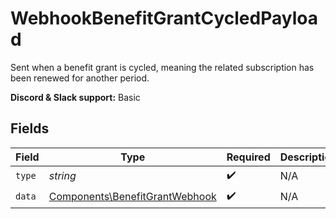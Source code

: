 # WebhookBenefitGrantCycledPayload

Sent when a benefit grant is cycled,
meaning the related subscription has been renewed for another period.

**Discord & Slack support:** Basic


## Fields

| Field                                                                            | Type                                                                             | Required                                                                         | Description                                                                      | Example                                                                          |
| -------------------------------------------------------------------------------- | -------------------------------------------------------------------------------- | -------------------------------------------------------------------------------- | -------------------------------------------------------------------------------- | -------------------------------------------------------------------------------- |
| `type`                                                                           | *string*                                                                         | :heavy_check_mark:                                                               | N/A                                                                              | benefit_grant.cycled                                                             |
| `data`                                                                           | [Components\BenefitGrantWebhook](../../Models/Components/BenefitGrantWebhook.md) | :heavy_check_mark:                                                               | N/A                                                                              |                                                                                  |